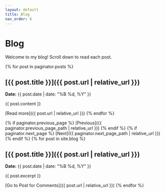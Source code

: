```yaml
---
layout: default
title: Blog
nav_order: 6
---
```


# Blog

Welcome to my blog! Scroll down to read each post.

{% for post in paginator.posts %}
## [{{ post.title }}]({{ post.url | relative_url }})
**Date:** {{ post.date | date: "%B %d, %Y" }}

{{ post.content }}

[Read more]({{ post.url | relative_url }})
{% endfor %}

{% if paginator.previous_page %}
  [Previous]({{ paginator.previous_page_path | relative_url }})
{% endif %}
{% if paginator.next_page %}
  [Next]({{ paginator.next_page_path | relative_url }})
{% endif %}
{% for post in site.blog %}
## [{{ post.title }}]({{ post.url | relative_url }})
**Date:** {{ post.date | date: "%B %d, %Y" }}

{{ post.excerpt }}

[Go to Post for Comments]({{ post.url | relative_url }})
{% endfor %}

